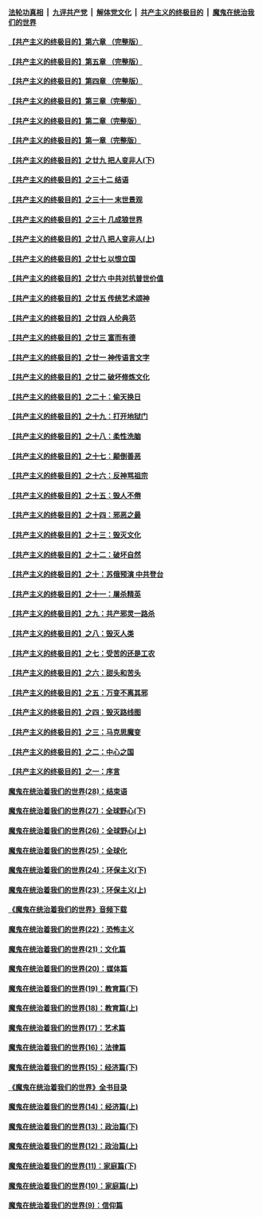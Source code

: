 

####  [法轮功真相](../../../../basic/blob/master/README.md?t=07101202) &nbsp;|&nbsp; [九评共产党](../../../../9ping.md/blob/master/README.md?t=07101202) &nbsp;|&nbsp; [解体党文化](../../../../jtdwh.md/blob/master/README.md?t=07101202)  &nbsp;|&nbsp; [共产主义的终极目的](../../../../gczydzjmd.md/blob/master/README.md?t=07101202) &nbsp;|&nbsp; [魔鬼在统治我们的世界](../../../../mgztzwmdsj.md/blob/master/README.md?t=07101202) 

#### [【共产主义的终极目的】第六章 （完整版）](../pages/nsc422/n11428913.md?t=07101202) 

#### [【共产主义的终极目的】第五章 （完整版）](../pages/nsc422/n11428912.md?t=07101202) 

#### [【共产主义的终极目的】第四章 （完整版）](../pages/nsc422/n11428907.md?t=07101202) 

#### [【共产主义的终极目的】第三章（完整版）](../pages/nsc422/n11428848.md?t=07101202) 

#### [【共产主义的终极目的】第二章（完整版）](../pages/nsc422/n11428831.md?t=07101202) 

#### [【共产主义的终极目的】第一章（完整版）](../pages/nsc422/n11417651.md?t=07101202) 

#### [【共产主义的终极目的】之廿九 把人变非人(下)](../pages/nsc422/n11344140.md?t=07101202) 

#### [【共产主义的终极目的】之三十二 结语](../pages/nsc422/n11360535.md?t=07101202) 

#### [【共产主义的终极目的】之三十一 末世景观](../pages/nsc422/n11351129.md?t=07101202) 

#### [【共产主义的终极目的】之三十 几成狼世界](../pages/nsc422/n11348280.md?t=07101202) 

#### [【共产主义的终极目的】之廿八 把人变非人(上)](../pages/nsc422/n11340492.md?t=07101202) 

#### [【共产主义的终极目的】之廿七 以恨立国](../pages/nsc422/n11336944.md?t=07101202) 

#### [【共产主义的终极目的】之廿六 中共对抗普世价值](../pages/nsc422/n11324785.md?t=07101202) 

#### [【共产主义的终极目的】之廿五 传统艺术颂神](../pages/nsc422/n11296396.md?t=07101202) 

#### [【共产主义的终极目的】之廿四 人伦典范](../pages/nsc422/n11296397.md?t=07101202) 

#### [【共产主义的终极目的】之廿三 富而有德](../pages/nsc422/n11283598.md?t=07101202) 

#### [【共产主义的终极目的】之廿一 神传语言文字](../pages/nsc422/n11263265.md?t=07101202) 

#### [【共产主义的终极目的】之廿二 破坏修炼文化](../pages/nsc422/n11245728.md?t=07101202) 

#### [【共产主义的终极目的】之二十：偷天换日](../pages/nsc422/n11238846.md?t=07101202) 

#### [【共产主义的终极目的】之十九：打开地狱门](../pages/nsc422/n11206376.md?t=07101202) 

#### [【共产主义的终极目的】之十八：柔性洗脑](../pages/nsc422/n11199994.md?t=07101202) 

#### [【共产主义的终极目的】之十七：颠倒善恶](../pages/nsc422/n11179782.md?t=07101202) 

#### [【共产主义的终极目的】之十六：反神骂祖宗](../pages/nsc422/n11166798.md?t=07101202) 

#### [【共产主义的终极目的】之十五：毁人不倦](../pages/nsc422/n11166792.md?t=07101202) 

#### [【共产主义的终极目的】之十四：邪恶之最](../pages/nsc422/n11150249.md?t=07101202) 

#### [【共产主义的终极目的】之十三：毁灭文化](../pages/nsc422/n11135227.md?t=07101202) 

#### [【共产主义的终极目的】之十二：破坏自然](../pages/nsc422/n11135214.md?t=07101202) 

#### [【共产主义的终极目的】之十：苏俄预演 中共登台](../pages/nsc422/n11118424.md?t=07101202) 

#### [【共产主义的终极目的】之十一：屠杀精英](../pages/nsc422/n11118442.md?t=07101202) 

#### [【共产主义的终极目的】之九：共产邪灵一路杀](../pages/nsc422/n11114139.md?t=07101202) 

#### [【共产主义的终极目的】之八：毁灭人类](../pages/nsc422/n11108503.md?t=07101202) 

#### [【共产主义的终极目的】之七：受苦的还是工农](../pages/nsc422/n11101809.md?t=07101202) 

#### [【共产主义的终极目的】之六：甜头和苦头](../pages/nsc422/n11096971.md?t=07101202) 

#### [【共产主义的终极目的】之五：万变不离其邪](../pages/nsc422/n11091285.md?t=07101202) 

#### [【共产主义的终极目的】之四：毁灭路线图](../pages/nsc422/n11086284.md?t=07101202) 

#### [【共产主义的终极目的】之三：马克思魔变](../pages/nsc422/n11061941.md?t=07101202) 

#### [【共产主义的终极目的】之二：中心之国](../pages/nsc422/n11047728.md?t=07101202) 

#### [【共产主义的终极目的】之一：序言](../pages/nsc422/n11086077.md?t=07101202) 

#### [魔鬼在统治着我们的世界(28)：结束语](../pages/nsc422/n10936246.md?t=07101202) 

#### [魔鬼在统治着我们的世界(27)：全球野心(下)](../pages/nsc422/n10928319.md?t=07101202) 

#### [魔鬼在统治着我们的世界(26)：全球野心(上)](../pages/nsc422/n10900318.md?t=07101202) 

#### [魔鬼在统治着我们的世界(25)：全球化](../pages/nsc422/n10788205.md?t=07101202) 

#### [魔鬼在统治着我们的世界(24)：环保主义(下)](../pages/nsc422/n10695307.md?t=07101202) 

#### [魔鬼在统治着我们的世界(23)：环保主义(上)](../pages/nsc422/n10688613.md?t=07101202) 

#### [《魔鬼在统治着我们的世界》音频下载](../pages/nsc422/n10635553.md?t=07101202) 

#### [魔鬼在统治着我们的世界(22)：恐怖主义](../pages/nsc422/n10614727.md?t=07101202) 

#### [魔鬼在统治着我们的世界(21)：文化篇](../pages/nsc422/n10597706.md?t=07101202) 

#### [魔鬼在统治着我们的世界(20)：媒体篇](../pages/nsc422/n10586579.md?t=07101202) 

#### [魔鬼在统治着我们的世界(19)：教育篇(下)](../pages/nsc422/n10564808.md?t=07101202) 

#### [魔鬼在统治着我们的世界(18)：教育篇(上)](../pages/nsc422/n10526970.md?t=07101202) 

#### [魔鬼在统治着我们的世界(17)：艺术篇](../pages/nsc422/n10499093.md?t=07101202) 

#### [魔鬼在统治着我们的世界(16)：法律篇](../pages/nsc422/n10485969.md?t=07101202) 

#### [魔鬼在统治着我们的世界(15)：经济篇(下)](../pages/nsc422/n10469975.md?t=07101202) 

#### [《魔鬼在统治着我们的世界》全书目录](../pages/nsc422/n10464261.md?t=07101202) 

#### [魔鬼在统治着我们的世界(14)：经济篇(上)](../pages/nsc422/n10457370.md?t=07101202) 

#### [魔鬼在统治着我们的世界(13)：政治篇(下)](../pages/nsc422/n10448270.md?t=07101202) 

#### [魔鬼在统治着我们的世界(12)：政治篇(上)](../pages/nsc422/n10444576.md?t=07101202) 

#### [魔鬼在统治着我们的世界(11)：家庭篇(下)](../pages/nsc422/n10440961.md?t=07101202) 

#### [魔鬼在统治着我们的世界(10)：家庭篇(上)](../pages/nsc422/n10435448.md?t=07101202) 

#### [魔鬼在统治着我们的世界(9)：信仰篇](../pages/nsc422/n10432159.md?t=07101202) 

